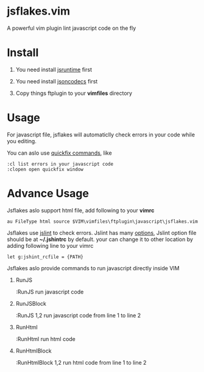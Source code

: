 jsflakes.vim
============

A powerful vim plugin lint javascript code on the fly

Install
============

1. You need install [jsruntime](https://github.com/michalliu/jsruntime.vim) first

2. You need install [jsoncodecs](https://github.com/michalliu/jsoncodecs.vim) first

3. Copy things ftplugin to your __vimfiles__ directory

Usage
============

For javascript file, jsflakes will automaticlly check errors in your code while you editing. 

You can aslo use [quickfix commands](http://vimcdoc.sourceforge.net/doc/quickfix.html), like

    :cl list errors in your javascript code
    :clopen open quickfix window
    
Advance Usage
============

Jsflakes aslo support html file, add following to your __vimrc__

    au FileType html source $VIM\vimfiles\ftplugin\javascript\jsflakes.vim
    
Jsflakes use [jslint](http://www.jshint.com/) to check errors. Jslint has many [options](http://www.jshint.com/options/),
Jslint option file should be at __~/.jshintrc__ by default. your can change it to other location by adding following line to your vimrc

    let g:jshint_rcfile = {PATH}

Jsflakes aslo provide commands to run javascript directly inside VIM

1. RunJS

    :RunJS   run javascript code
    
2. RunJSBlock

    :RunJS 1,2  run javascript code from line 1 to line 2

3. RunHtml

    :RunHtml   run html code
    
4. RunHtmlBlock

    :RunHtmlBlock 1,2  run html code from line 1 to line 2
